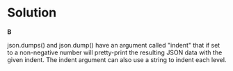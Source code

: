 # Solution

**B**

json.dumps() and json.dump() have an argument called "indent" that if set to a non-negative number will pretty-print the
resulting JSON data with the given indent.
The indent argument can also use a string to indent each level.
